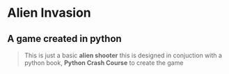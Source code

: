 # Alien Invasion 
## A game created in python
> This is just a basic **alien shooter** this is designed in conjuction with a python book, **Python Crash Course** to create the game
